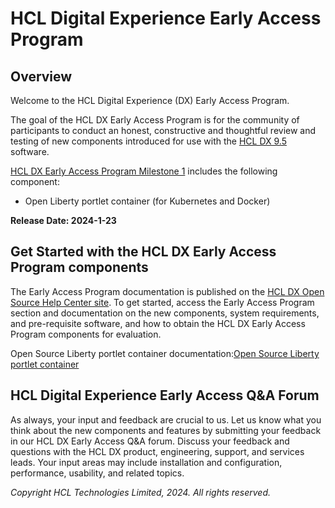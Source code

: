 # HCL Digital Experience Early Access Program 

## Overview

Welcome to the HCL Digital Experience (DX) Early Access Program.

The goal of the HCL DX Early Access Program is for the community of participants to conduct an honest, constructive and thoughtful review and testing of new components introduced for use with the [HCL DX 9.5](https://opensource.hcltechsw.com/digital-experience/latest/) software. 

[HCL DX Early Access Program Milestone 1](eap_milestone_1.md) includes the following component:

- Open Liberty portlet container (for Kubernetes and Docker)

**Release Date: 2024-1-23**

## Get Started with the HCL DX Early Access Program components

The Early Access Program documentation is published on the [HCL DX Open Source Help Center site](https://opensource.hcltechsw.com/digital-experience/latest/). To get started, access the Early Access Program section and documentation on the new components, system requirements, and pre-requisite software, and how to obtain the HCL DX Early Access Program components for evaluation.

Open Source Liberty portlet container documentation:[Open Source Liberty portlet container]()

## HCL Digital Experience Early Access Q&A Forum

As always, your input and feedback are crucial to us. Let us know what you think about the new components and features by submitting your feedback in our HCL DX Early Access Q&A forum. Discuss your feedback and questions with the HCL DX product, engineering, support, and services leads.  Your input areas may include installation and configuration, performance, usability, and related topics. 

*Copyright HCL Technologies Limited, 2024. All rights reserved.*


